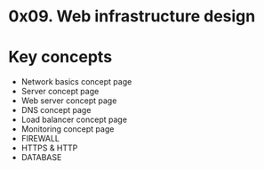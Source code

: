# 0x09. Web infrastructure design

# Key concepts

- Network basics concept page
- Server concept page
- Web server concept page
- DNS concept page
- Load balancer concept page
- Monitoring concept page
- FIREWALL
- HTTPS & HTTP
- DATABASE

